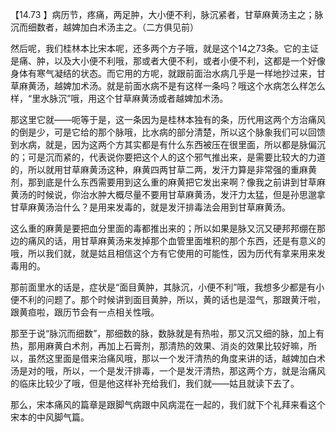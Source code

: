 【14.73 】病历节，疼痛，两足肿，大小便不利，脉沉紧者，甘草麻黄汤主之；脉沉而细数者，越婢加白术汤主之。（二方俱见前）

然后呢，我们桂林本比宋本呢，还多两个方子哦，就是这个14之73条。它的主证是痛、肿，以及大小便不利哦，那或者大便不利，或者小便不利，这都是一个好像身体有寒气凝结的状态。而它用的方呢，就跟前面治水病几乎是一样地抄过来，甘草麻黄汤，越婢加术汤。就是前面水病不是有这样一条吗？哦这个水病怎么样怎么样，“里水脉沉”哦，用这个甘草麻黄汤或者越婢加术汤。

那这里它就——呃等于是，这一条因为是桂林本独有的条，历代用这两个方治痛风的倒是少，可是它给的那个脉哦，比水病的部分清楚，所以这个脉象我们可以回馈到水病，就是，因为这两个方其实都是有什么东西被压在很里面，所以都是脉偏沉的；可是沉而紧的，代表说你要把这个人的这个邪气推出来，是需要比较大的力道的，所以就用甘草麻黄汤这种，麻黄四两甘草二两，发汗力算是非常强的重麻黄剂，那到底是什么东西需要用到这么重的麻黄把它发出来啊？像我之前讲到甘草麻黄汤的时候说，你治水肿大概尽量不要用甘草麻黄汤，发汗力太猛，但是孙思邈拿甘草麻黄汤治什么？是用来发毒的，就是发汗排毒法会用到甘草麻黄汤。

这么重的麻黄是要把血分里面的毒都推出来的；所以如果是脉又沉又硬邦邦绷在那边的痛风的话，用甘草麻黄汤来发掉那个血管里面堆积的那个东西，还是有意义的哦，所以我们就，就是姑且相信这个方有它使用的可能性，因为历代有拿来用来发毒用的。

那前面里水的话是，症状是“面目黄肿，其脉沉，小便不利”哦，我想多少都是有小便不利的问题了。那个时候讲到面目黄肿，所以，黄的话也是湿气，那跟黄汗啦，跟黄疸啦，跟历节会有一点相关性哦。

那至于说“脉沉而细数”，那细数的脉，数脉就是有热啦，那又沉又细的脉，加上有热，那用麻黄白术剂，再加上石膏剂，那清热的效果、消炎的效果比较好嘛，所以，虽然这里面是借来治痛风哦，那以一个发汗清热的角度来讲的话，越婢加白术汤是对的哦，所以，一个是发汗排毒，一个是发汗清热，那这两个方，就是治痛风的临床比较少了哦，但是他这样补充给我们，我们就——姑且就读下去了。

那么，宋本痛风的篇章是跟脚气病跟中风病混在一起的，我们就下个礼拜来看这个宋本的中风脚气篇。
